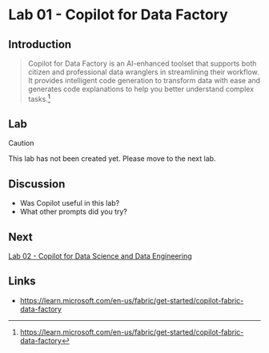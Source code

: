 # Lab 01 - Copilot for Data Factory 

## Introduction
> Copilot for Data Factory is an AI-enhanced toolset that supports both citizen and professional data wranglers in streamlining their workflow. It provides intelligent code generation to transform data with ease and generates code explanations to help you better understand complex tasks.[^1]

## Lab
> [!CAUTION]
> This lab has not been created yet.  Please move to the next lab.

## Discussion
- Was Copilot useful in this lab?
- What other prompts did you try?

## Next
[Lab 02 - Copilot for Data Science and Data Engineering](/labs/lab02/lab02.md)

## Links
- https://learn.microsoft.com/en-us/fabric/get-started/copilot-fabric-data-factory

[^1]: https://learn.microsoft.com/en-us/fabric/get-started/copilot-fabric-data-factory